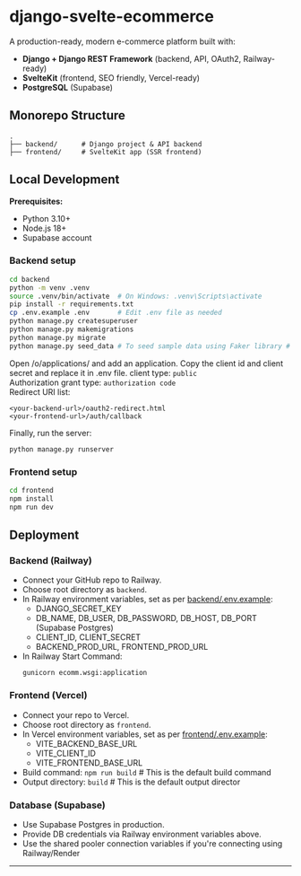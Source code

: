 # django-svelte-ecommerce

A production-ready, modern e-commerce platform built with:

* **Django + Django REST Framework** (backend, API, OAuth2, Railway-ready)
* **SvelteKit** (frontend, SEO friendly, Vercel-ready)
* **PostgreSQL** (Supabase)

## Monorepo Structure

```
.
├── backend/      # Django project & API backend
├── frontend/     # SvelteKit app (SSR frontend)
```

## Local Development

**Prerequisites:**

* Python 3.10+
* Node.js 18+
* Supabase account

### Backend setup

```bash
cd backend
python -m venv .venv
source .venv/bin/activate  # On Windows: .venv\Scripts\activate
pip install -r requirements.txt
cp .env.example .env       # Edit .env file as needed
python manage.py createsuperuser
python manage.py makemigrations
python manage.py migrate
python manage.py seed_data # To seed sample data using Faker library # Optional
```
Open /o/applications/ and add an application. Copy the client id and client secret and replace it in .env file.
client type: ```public``` \
Authorization grant type: ```authorization code``` \
Redirect URI list: 
```
<your-backend-url>/oauth2-redirect.html
<your-frontend-url>/auth/callback
```
Finally, run the server:
```
python manage.py runserver
```

### Frontend setup

```bash
cd frontend
npm install
npm run dev
```


## Deployment

### Backend (Railway)
- Connect your GitHub repo to Railway.
- Choose root directory as `backend`.
- In Railway environment variables, set as per [backend/.env.example](./backend/.env.example):
  - DJANGO_SECRET_KEY
  - DB_NAME, DB_USER, DB_PASSWORD, DB_HOST, DB_PORT (Supabase Postgres)
  - CLIENT_ID, CLIENT_SECRET
  - BACKEND_PROD_URL, FRONTEND_PROD_URL
- In Railway Start Command:
  ```
  gunicorn ecomm.wsgi:application
  ```

### Frontend (Vercel)
- Connect your repo to Vercel.
- Choose root directory as `frontend`.
- In Vercel environment variables, set as per [frontend/.env.example](./frontend/.env.example):
  - VITE_BACKEND_BASE_URL
  - VITE_CLIENT_ID
  - VITE_FRONTEND_BASE_URL
- Build command: `npm run build` # This is the default build command
- Output directory: `build` # This is the default output director

### Database (Supabase)
- Use Supabase Postgres in production.
- Provide DB credentials via Railway environment variables above.
- Use the shared pooler connection variables if you're connecting using Railway/Render

---